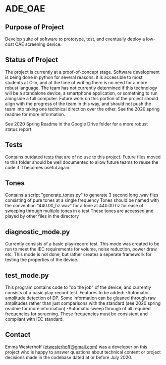 # ADE_OAE

## Purpose of Project
Develop suite of software to prototype, test, and eventually deploy a low-cost OAE screening device.

## Status of Project
The project is currently at a proof-of-concept stage. Software development is being done in python for several reasons: it is accessible to most students at Olin, and at the time of writing there is no need for a more robust language. The team has not currently determined if this technology will be a standalone device, a smartphone application, or something to run alongside a full computer. Future work on this portion of the project should align with the progress of the team in this way, and should not push the team into taking one technical direction over the other. See the 2020 spring readme for more information.

See 2020 Spring Readme in the Google Drive folder for a more robust status report.

## Tests
Contains outdated tests that are of no use to this project. Future files moved to this folder should be well documented to allow future teams to reuse the code if it becomes useful again.

## Tones
Contains a script "generate_tones.py" to generate 3 second long .wav files consisting of pure tones at a single frequency
Tones should be named with the convention "440.00_hz.wav" for a tone at 440.00 hz for ease of sweeping through multiple tones in a test
These tones are accessed and played by other files in the directory

## diagnostic_mode.py
Currently consists of a basic play-record test. This mode was created to be run to meet the IEC requirements for volume, noise reduction, power draw, etc. This mode is not done, but rather creates a seperate framework for testing the properties of the device.

## test_mode.py
This program contains code to "do the job" of the device, and currently consists of a basic play-record test. 
Features to be added:
-Automatic amplitude detection of DP. Some information can be gleaned through raw amplitudes rather than just comparisons with the standard (see 2020 spring readme for more information)
-Automatic sweep through of all required frequencies for screening. These frequencies must be consistent and compliant with IEC standard.

## Contact
Emma Westerhoff (etwesterhoff@gmail.com) was a developer on this project who is happy to answer questions about technical content or project decisions made in the codebase dated at or before July 2020. 


